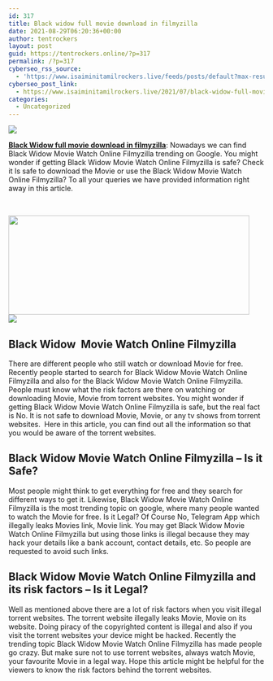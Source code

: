 ```yaml
---
id: 317
title: Black widow full movie download in filmyzilla
date: 2021-08-29T06:20:36+00:00
author: tentrockers
layout: post
guid: https://tentrockers.online/?p=317
permalink: /?p=317
cyberseo_rss_source:
  - 'https://www.isaiminitamilrockers.live/feeds/posts/default?max-results=150&start-index=1'
cyberseo_post_link:
  - https://www.isaiminitamilrockers.live/2021/07/black-widow-full-movie-download-in.html
categories:
  - Uncategorized
---
```

<div class="media_block">
  <img src="https://1.bp.blogspot.com/-7rmLeThrxwE/YOcvuvYDlOI/AAAAAAAABAw/9WtCy2jYOR8h_pi17tkVDN_l_Iyex0qrgCLcBGAsYHQ/s72-w474-h195-c/Black-Widow-Movie-Download%2B%25281%2529.jpg" class="media_thumbnail" />
</div>

<meta content="Black Widow full movie download in filmyzilla : Nowadays we can find Black Widow Movie Watch Online Filmyzilla trending on Google. You might..." name="twitter:description" />

  


<center>
</center>

<p dir="ltr">
  <span><b><a href="https://www.tamilrockers.co.nz/black-widow-full-movie-download-tamilrockers-official/">Black Widow full movie download in filmyzilla</a></b></span><span>: Nowadays we can find Black Widow Movie Watch Online Filmyzilla trending on Google. You might wonder if getting Black Widow Movie Watch Online Filmyzilla is safe? Check it Is safe to download the Movie or use the Black Widow Movie Watch Online Filmyzilla? To all your queries we have provided information right away in this article.</span>
</p>

<p dir="ltr">
  <span>&nbsp;</span>
</p>

<div class="separator">
  <a href="https://1.bp.blogspot.com/-7rmLeThrxwE/YOcvuvYDlOI/AAAAAAAABAw/9WtCy2jYOR8h_pi17tkVDN_l_Iyex0qrgCLcBGAsYHQ/s700/Black-Widow-Movie-Download%2B%25281%2529.jpg" imageanchor="1"><img loading="lazy" border="0" data-original-height="400" data-original-width="700" height="195" src="https://1.bp.blogspot.com/-7rmLeThrxwE/YOcvuvYDlOI/AAAAAAAABAw/9WtCy2jYOR8h_pi17tkVDN_l_Iyex0qrgCLcBGAsYHQ/w474-h195/Black-Widow-Movie-Download%2B%25281%2529.jpg" width="474" /></a>
</div>



<div class="separator">
  <a href="https://www.tamilrockers.co.nz/black-widow-full-movie-download-tamilrockers-official/" imageanchor="1"><img border="0" data-original-height="250" data-original-width="300" src="https://1.bp.blogspot.com/-nfbzYVobUik/YMlpOerzdgI/AAAAAAAAA3Y/aAupsOUs_WMY6Lv7R1OtZhI6OqaRh-YAwCPcBGAYYCw/s0/e854879156f0849f3d27a89db88ed039.png" /></a>
</div>



<h2 dir="ltr">
  <span>Black Widow&nbsp; Movie Watch Online Filmyzilla</span>
</h2>

<p dir="ltr">
  <span>There are different people who still watch or download Movie for free. Recently people started to search for Black Widow Movie Watch Online Filmyzilla and also for the Black Widow Movie Watch Online Filmyzilla. People must know what the risk factors are there on watching or downloading Movie, Movie from torrent websites. You might wonder if getting Black Widow Movie Watch Online Filmyzilla is safe, but the real fact is No. It is not safe to download Movie, Movie, or any tv shows from torrent websites.&nbsp; Here in this article, you can find out all the information so that you would be aware of the torrent websites.</span>
</p>

<h2 dir="ltr">
  <span>Black Widow Movie Watch Online Filmyzilla </span><span>&#8211; </span><span>Is it Safe?</span>
</h2>

<p dir="ltr">
  <span>Most people might think to get everything for free and they search for different ways to get it. Likewise, Black Widow Movie Watch Online Filmyzilla is the most trending topic on google, where many people wanted to watch the Movie for free. Is it Legal? Of Course No, Telegram App which illegally leaks Movies link, Movie link. You may get Black Widow Movie Watch Online Filmyzilla but using those links is illegal because they may hack your details like a bank account, contact details, etc. So people are requested to avoid such links.</span>
</p>

<h2 dir="ltr">
  <span>Black Widow Movie Watch Online Filmyzilla and its risk factors </span><span>&#8211; Is it Legal?</span>
</h2>

<p dir="ltr">
  <span>Well as mentioned above there are a lot of risk factors when you visit illegal torrent websites. The torrent website illegally leaks Movie, Movie on its website. Doing piracy of the copyrighted content is illegal and also if you visit the torrent websites your device might be hacked. Recently the trending topic Black Widow Movie Watch Online Filmyzilla has made people go crazy. But make sure not to use torrent websites, always watch Movie, your favourite Movie in a legal way. Hope this article might be helpful for the viewers to know the risk factors behind the torrent websites.</span>
</p>

<center>
</center>